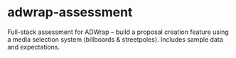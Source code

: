# adwrap-assessment
Full-stack assessment for ADWrap  – build a proposal creation feature using a media selection system (billboards &amp; streetpoles). Includes sample data and expectations.
